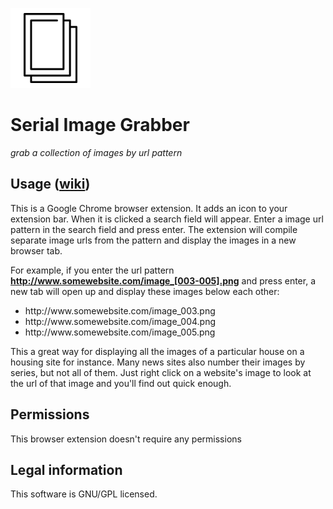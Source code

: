 ![Serial Image Grabber](icon/icon-128.png)

Serial Image Grabber
===

*grab a collection of images by url pattern*

Usage ([wiki](wiki/))
---
This is a Google Chrome browser extension. It adds an icon to your extension bar. When it is clicked a search field
will appear. Enter a image url pattern in the search field and press enter. The extension will compile separate image
urls from the pattern and display the images in a new browser tab.

For example, if you enter the url pattern **http://www.somewebsite.com/image_[003-005].png** and press enter, a new
tab will open up and display these images below each other:
<ul>
<li>http://www.somewebsite.com/image_003.png
<li>http://www.somewebsite.com/image_004.png
<li>http://www.somewebsite.com/image_005.png
</ul>
This a great way for displaying all the images of a particular house on a housing site for instance. Many news sites
also number their images by series, but not all of them. Just right click on a website's image to look at the url of
that image and you'll find out quick enough.

Permissions
---
This browser extension doesn't require any permissions

Legal information
---
This software is GNU/GPL licensed.


